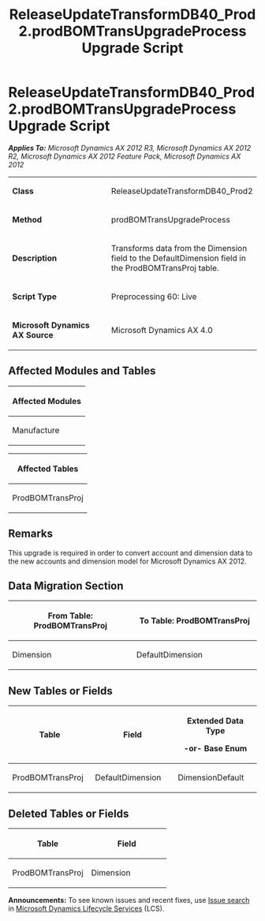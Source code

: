 ﻿---
title: ReleaseUpdateTransformDB40_Prod2.prodBOMTransUpgradeProcess Upgrade Script
TOCTitle: ReleaseUpdateTransformDB40_Prod2.prodBOMTransUpgradeProcess Upgrade Script
ms:assetid: 659fdc15-bb38-6562-b8b9-c8451b7aa10f
ms:mtpsurl: https://msdn.microsoft.com/en-us/library/JJ719224(v=AX.60)
ms:contentKeyID: 49708762
ms.date: 05/18/2015
mtps_version: v=AX.60
---

# ReleaseUpdateTransformDB40\_Prod2.prodBOMTransUpgradeProcess Upgrade Script 


_**Applies To:** Microsoft Dynamics AX 2012 R3, Microsoft Dynamics AX 2012 R2, Microsoft Dynamics AX 2012 Feature Pack, Microsoft Dynamics AX 2012_

<table>
<colgroup>
<col style="width: 50%" />
<col style="width: 50%" />
</colgroup>
<tbody>
<tr class="odd">
<td><p><strong>Class</strong></p></td>
<td><p>ReleaseUpdateTransformDB40_Prod2</p></td>
</tr>
<tr class="even">
<td><p><strong>Method</strong></p></td>
<td><p>prodBOMTransUpgradeProcess</p></td>
</tr>
<tr class="odd">
<td><p><strong>Description</strong></p></td>
<td><p>Transforms data from the Dimension field to the DefaultDimension field in the ProdBOMTransProj table.</p></td>
</tr>
<tr class="even">
<td><p><strong>Script Type</strong></p></td>
<td><p>Preprocessing 60: Live</p></td>
</tr>
<tr class="odd">
<td><p><strong>Microsoft Dynamics AX Source</strong></p></td>
<td><p>Microsoft Dynamics AX 4.0</p></td>
</tr>
</tbody>
</table>


## Affected Modules and Tables

<table>
<colgroup>
<col style="width: 100%" />
</colgroup>
<thead>
<tr class="header">
<th><p>Affected Modules</p></th>
</tr>
</thead>
<tbody>
<tr class="odd">
<td><p>Manufacture</p></td>
</tr>
</tbody>
</table>


<table>
<colgroup>
<col style="width: 100%" />
</colgroup>
<thead>
<tr class="header">
<th><p>Affected Tables</p></th>
</tr>
</thead>
<tbody>
<tr class="odd">
<td><p>ProdBOMTransProj</p></td>
</tr>
</tbody>
</table>


## Remarks

This upgrade is required in order to convert account and dimension data to the new accounts and dimension model for Microsoft Dynamics AX 2012.

## Data Migration Section

<table>
<colgroup>
<col style="width: 50%" />
<col style="width: 50%" />
</colgroup>
<thead>
<tr class="header">
<th><p>From Table: ProdBOMTransProj</p></th>
<th><p>To Table: ProdBOMTransProj</p></th>
</tr>
</thead>
<tbody>
<tr class="odd">
<td><p>Dimension</p></td>
<td><p>DefaultDimension</p></td>
</tr>
</tbody>
</table>


## New Tables or Fields

<table>
<colgroup>
<col style="width: 33%" />
<col style="width: 33%" />
<col style="width: 33%" />
</colgroup>
<thead>
<tr class="header">
<th><p>Table</p></th>
<th><p>Field</p></th>
<th><p>Extended Data Type</p>
<p>-or- Base Enum</p></th>
</tr>
</thead>
<tbody>
<tr class="odd">
<td><p>ProdBOMTransProj</p></td>
<td><p>DefaultDimension</p></td>
<td><p>DimensionDefault</p></td>
</tr>
</tbody>
</table>


## Deleted Tables or Fields

<table>
<colgroup>
<col style="width: 50%" />
<col style="width: 50%" />
</colgroup>
<thead>
<tr class="header">
<th><p>Table</p></th>
<th><p>Field</p></th>
</tr>
</thead>
<tbody>
<tr class="odd">
<td><p>ProdBOMTransProj</p></td>
<td><p>Dimension</p></td>
</tr>
</tbody>
</table>

  
**Announcements:** To see known issues and recent fixes, use [Issue search](http://go.microsoft.com/fwlink/?linkid=389258) in [Microsoft Dynamics Lifecycle Services](http://go.microsoft.com/fwlink/?linkid=306505) (LCS).

